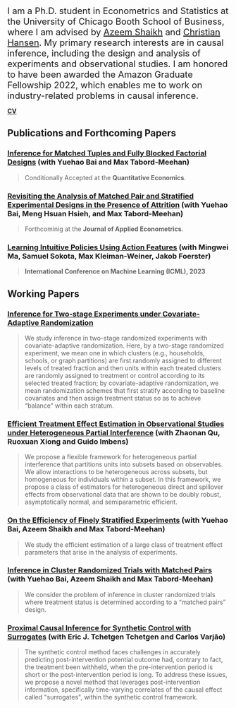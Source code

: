 <span style="font-size:20px;">I am a Ph.D. student in Econometrics and Statistics at the University of Chicago Booth School of Business, where I am advised by [Azeem Shaikh](https://home.uchicago.edu/~amshaikh/) and [Christian Hansen](https://voices.uchicago.edu/christianhansen/). My primary research interests are in causal inference, including the design and analysis of experiments and observational studies. I am honored to have been awarded the Amazon Graduate Fellowship 2022, which enables me to work on industry-related problems in causal inference.</span>

[**CV**](https://ljz0.github.io/CV.pdf) 

## Publications and Forthcoming Papers

### [Inference for Matched Tuples and Fully Blocked Factorial Designs](https://arxiv.org/pdf/2206.04157.pdf) (with Yuehao Bai and Max Tabord-Meehan)

> Conditionally Accepted at the **Quan­ti­ta­tive Eco­nom­ics**.

### [Revisiting the Analysis of Matched Pair and Stratified Experimental Designs in the Presence of Attrition](https://arxiv.org/pdf/2209.11840.pdf) (with Yuehao Bai, Meng Hsuan Hsieh, and Max Tabord-Meehan)

> Forthcominig at the **Jour­nal of Applied Econo­met­rics**.

### [Learning Intuitive Policies Using Action Features](https://arxiv.org/pdf/2201.12658.pdf) (with Mingwei Ma, Samuel Sokota, Max Kleiman-Weiner, Jakob Foerster)

> **International Conference on Machine Learning (ICML), 2023**

## Working Papers

### [Inference for Two-stage Experiments under Covariate-Adaptive Randomization](https://arxiv.org/pdf/2301.09016.pdf)

> We study inference in two-stage randomized experiments with covariate-adaptive randomization. Here, by a two-stage randomized experiment, we mean one in which clusters (e.g., households, schools, or graph partitions) are first randomly assigned to different levels of treated fraction and then units within each treated clusters are randomly assigned to treatment or control according to its selected treated fraction; by covariate-adaptive randomization, we mean randomization schemes that first stratify according to baseline covariates and then assign treatment status so as to achieve “balance” within each stratum.

### [Efficient Treatment Effect Estimation in Observational Studies under Heterogeneous Partial Interference](https://arxiv.org/pdf/2107.12420.pdf) (with Zhaonan Qu, Ruoxuan Xiong and Guido Imbens)

> We propose a flexible framework for heterogeneous partial interference that partitions units into subsets based on observables. We allow interactions to be heterogeneous across subsets, but homogeneous for individuals within a subset. In this framework, we propose a class of estimators for heterogeneous direct and spillover effects from observational data that are shown to be doubly robust, asymptotically normal, and semiparametric efficient.

### [On the Effi­ciency of Finely Strat­i­fied Exper­i­ments](https://arxiv.org/pdf/2307.15181.pdf) (with Yuehao Bai, Azeem Shaikh and Max Tabord-Meehan)

> We study the efficient estimation of a large class of treatment effect parameters that arise in the analysis of experiments.

### [Inference in Cluster Randomized Trials with Matched Pairs](https://arxiv.org/pdf/2211.14903.pdf) (with Yuehao Bai, Azeem Shaikh and Max Tabord-Meehan)

> We consider the problem of inference in cluster randomized trials where treatment status is determined according to a “matched pairs” design.

### [Proximal Causal Inference for Synthetic Control with Surrogates](https://arxiv.org/pdf/2308.09527.pdf) (with Eric J. Tchetgen Tchetgen and Carlos Varjão)

> The synthetic control method faces challenges in accurately predicting post-intervention potential outcome had, contrary to fact, the treatment been withheld, when the pre-intervention period is short or the post-intervention period is long. To address these issues, we propose a novel method that leverages post-intervention information, specifically time-varying correlates of the causal effect called "surrogates", within the synthetic control framework.



